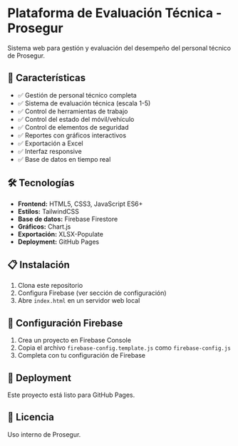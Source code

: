 # Plataforma de Evaluación Técnica - Prosegur

Sistema web para gestión y evaluación del desempeño del personal técnico de Prosegur.

## 🚀 Características

- ✅ Gestión de personal técnico completa
- ✅ Sistema de evaluación técnica (escala 1-5)
- ✅ Control de herramientas de trabajo  
- ✅ Control del estado del móvil/vehículo
- ✅ Control de elementos de seguridad
- ✅ Reportes con gráficos interactivos
- ✅ Exportación a Excel
- ✅ Interfaz responsive
- ✅ Base de datos en tiempo real

## 🛠️ Tecnologías

- **Frontend:** HTML5, CSS3, JavaScript ES6+
- **Estilos:** TailwindCSS
- **Base de datos:** Firebase Firestore
- **Gráficos:** Chart.js
- **Exportación:** XLSX-Populate
- **Deployment:** GitHub Pages

## 📋 Instalación

1. Clona este repositorio
2. Configura Firebase (ver sección de configuración)
3. Abre `index.html` en un servidor web local

## 🔧 Configuración Firebase

1. Crea un proyecto en Firebase Console
2. Copia el archivo `firebase-config.template.js` como `firebase-config.js`
3. Completa con tu configuración de Firebase

## 🚀 Deployment

Este proyecto está listo para GitHub Pages.

## 📝 Licencia

Uso interno de Prosegur.